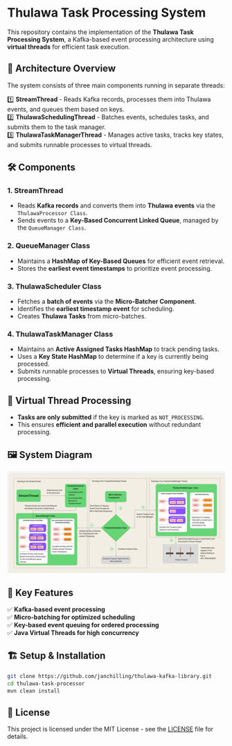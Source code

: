 # Thulawa Task Processing System

This repository contains the implementation of the **Thulawa Task Processing System**, a Kafka-based event processing architecture using **virtual threads** for efficient task execution.

## 📌 Architecture Overview

The system consists of three main components running in separate threads:

1️⃣ **StreamThread** - Reads Kafka records, processes them into Thulawa events, and queues them based on keys.  
2️⃣ **ThulawaSchedulingThread** - Batches events, schedules tasks, and submits them to the task manager.  
3️⃣ **ThulawaTaskManagerThread** - Manages active tasks, tracks key states, and submits runnable processes to virtual threads.

## 🛠️ Components

### **1. StreamThread**
- Reads **Kafka records** and converts them into **Thulawa events** via the `ThulawaProcessor Class`.
- Sends events to a **Key-Based Concurrent Linked Queue**, managed by the `QueueManager Class`.

### **2. QueueManager Class**
- Maintains a **HashMap of Key-Based Queues** for efficient event retrieval.
- Stores the **earliest event timestamps** to prioritize event processing.

### **3. ThulawaScheduler Class**
- Fetches a **batch of events** via the **Micro-Batcher Component**.
- Identifies the **earliest timestamp event** for scheduling.
- Creates **Thulawa Tasks** from micro-batches.

### **4. ThulawaTaskManager Class**
- Maintains an **Active Assigned Tasks HashMap** to track pending tasks.
- Uses a **Key State HashMap** to determine if a key is currently being processed.
- Submits runnable processes to **Virtual Threads**, ensuring key-based processing.

## 🧵 Virtual Thread Processing
- **Tasks are only submitted** if the key is marked as `NOT_PROCESSING`.
- This ensures **efficient and parallel execution** without redundant processing.

## 🖼️ System Diagram
![Thulawa Task Processing System](./docs/Architecture.png)

## 🚀 Key Features
✅ **Kafka-based event processing**  
✅ **Micro-batching for optimized scheduling**  
✅ **Key-based event queuing for ordered processing**  
✅ **Java Virtual Threads for high concurrency**

## 🏗️ Setup & Installation
```bash  
git clone https://github.com/janchilling/thulawa-kafka-library.git  
cd thulawa-task-processor  
mvn clean install  
```

## 📝 License
This project is licensed under the MIT License - see the [LICENSE](LICENSE) file for details.
